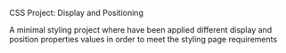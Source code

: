 CSS Project: Display and Positioning

A minimal styling project where have been applied different display and position properties values in order to meet the styling page requirements
